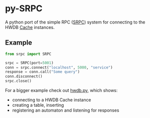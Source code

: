 # py-SRPC
A python port of the simple RPC ([SRPC](https://github.com/jsventek/SRPC "SRPC C lib git")) system for connecting to the HWDB [Cache](https://github.com/jsventek/Cache "Cache git") instances.


Example
-------
```python
from srpc import SRPC

srpc = SRPC(port=5001)
conn = srpc.connect("localhost", 5000, "service")
response = conn.call("Some query")
conn.disconnect()
srpc.close()
```

For a bigger example check out [hwdb.py](https://github.com/fergul/py-SRPC/blob/master/hwdb.py "hwdb example"), which shows:
 - connecting to a HWDB Cache instance
 - creating a table, inserting
 - registering an automaton and listening for responses

